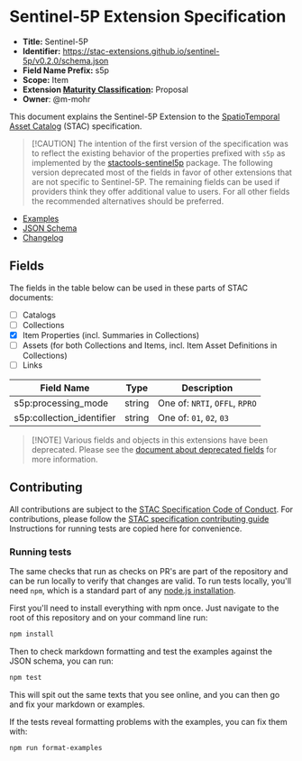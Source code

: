 # Sentinel-5P Extension Specification

- **Title:** Sentinel-5P
- **Identifier:** <https://stac-extensions.github.io/sentinel-5p/v0.2.0/schema.json>
- **Field Name Prefix:** s5p
- **Scope:** Item
- **Extension [Maturity Classification](https://github.com/radiantearth/stac-spec/tree/master/extensions/README.md#extension-maturity):** Proposal
- **Owner**: @m-mohr

This document explains the Sentinel-5P Extension to the
[SpatioTemporal Asset Catalog](https://github.com/radiantearth/stac-spec) (STAC) specification.

> \[!CAUTION]
> The intention of the first version of the specification was to reflect the existing behavior of the properties
> prefixed with `s5p` as implemented by the [stactools-sentinel5p](https://github.com/stactools-packages/sentinel5p) package.
> The following version deprecated most of the fields in favor of other extensions that are not specific to Sentinel-5P.
> The remaining fields can be used if providers think they offer additional value to users.
> For all other fields the recommended alternatives should be preferred.

- [Examples](examples/)
- [JSON Schema](json-schema/schema.json)
- [Changelog](./CHANGELOG.md)

## Fields

The fields in the table below can be used in these parts of STAC documents:

- [ ] Catalogs
- [ ] Collections
- [x] Item Properties (incl. Summaries in Collections)
- [ ] Assets (for both Collections and Items, incl. Item Asset Definitions in Collections)
- [ ] Links

| Field Name                | Type   | Description                    |
| ------------------------- | ------ | ------------------------------ |
| s5p:processing_mode       | string | One of: `NRTI`, `OFFL`, `RPRO` |
| s5p:collection_identifier | string | One of: `01`, `02`, `03`       |

> \[!NOTE]
> Various fields and objects in this extensions have been deprecated.
> Please see the [document about deprecated fields](deprecated.md) for more information.

## Contributing

All contributions are subject to the
[STAC Specification Code of Conduct](https://github.com/radiantearth/stac-spec/blob/master/CODE_OF_CONDUCT.md).
For contributions, please follow the
[STAC specification contributing guide](https://github.com/radiantearth/stac-spec/blob/master/CONTRIBUTING.md) Instructions
for running tests are copied here for convenience.

### Running tests

The same checks that run as checks on PR's are part of the repository and can be run locally to verify that changes are valid. 
To run tests locally, you'll need `npm`, which is a standard part of any [node.js installation](https://nodejs.org/en/download/).

First you'll need to install everything with npm once. Just navigate to the root of this repository and on 
your command line run:
```bash
npm install
```

Then to check markdown formatting and test the examples against the JSON schema, you can run:
```bash
npm test
```

This will spit out the same texts that you see online, and you can then go and fix your markdown or examples.

If the tests reveal formatting problems with the examples, you can fix them with:
```bash
npm run format-examples
```
